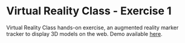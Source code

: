 # Virtual Reality Class - Exercise 1
Virtual Reality Class hands-on exercise, an augmented reality marker tracker to display 3D models on the web.
Demo available [here]().
